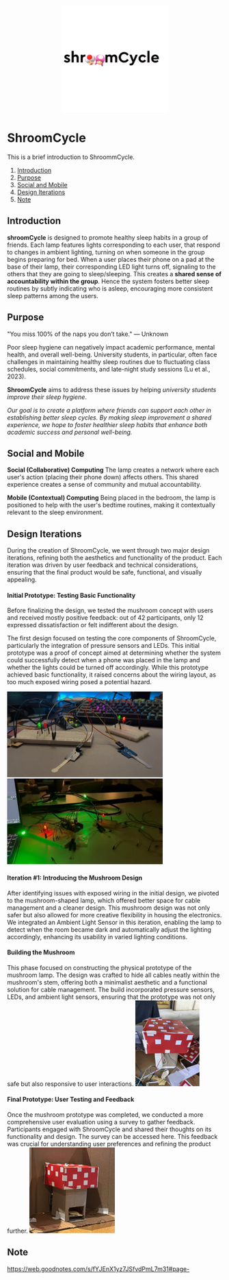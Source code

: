 <p align="center">
 <img src="https://github.com/LiCHihTseng/ShroomCycle/blob/main/source/logo_black.gif" alt="ShroomCycle Logo" height="250" >
</p>

# ShroomCycle
This is a brief introduction to ShroommCycle.
1. [Introduction](#introduction)
2. [Purpose](#purpose)
3. [Social and Mobile](#social-and-mobile)
4. [Design Iterations](#design-iterations)
5. [Note](#note)

## Introduction
**shroomCycle** is designed to promote healthy sleep habits in a group of friends. 
Each lamp features lights corresponding to each user, that respond to changes in ambient lighting, turning on when someone in the group begins preparing for bed.
When a user places their phone on a pad at the base of their lamp, their corresponding LED light turns off, signaling to the others that they are going to sleep/sleeping. 
This creates a **shared sense of accountability within the group**. Hence the system fosters better sleep routines by subtly indicating who is asleep, encouraging more consistent sleep patterns among the users.

## Purpose
"You miss 100% of the naps you don’t take." — Unknown

Poor sleep hygiene can negatively impact academic performance, mental health, and overall well-being. University students, in particular, often face challenges in maintaining healthy sleep routines due to fluctuating class schedules, social commitments, and late-night study sessions (Lu et al., 2023).

**ShroomCycle** aims to address these issues by helping _university students improve their sleep hygiene_. 

*Our goal is to create a platform where friends can support each other in establishing better sleep cycles. By making sleep improvement a shared experience, we hope to foster healthier sleep habits that enhance both academic success and personal well-being.*

## Social and Mobile
**Social (Collaborative) Computing**
The lamp creates a network where each user's action (placing their phone down) affects others. This shared experience creates a sense of community and mutual accountability.

**Mobile (Contextual) Computing**
Being placed in the bedroom, the lamp is positioned to help with the user's bedtime routines, making it contextually relevant to the sleep environment.


## Design Iterations
During the creation of ShroomCycle, we went through two major design iterations, refining both the aesthetics and functionality of the product. Each iteration was driven by user feedback and technical considerations, ensuring that the final product would be safe, functional, and visually appealing.

<h4>Initial Prototype: Testing Basic Functionality</h4>
Before finalizing the design, we tested the mushroom concept with users and received mostly positive feedback: out of 42 participants, only 12 expressed dissatisfaction or felt indifferent about the design.

The first design focused on testing the core components of ShroomCycle, particularly the integration of pressure sensors and LEDs. This initial prototype was a proof of concept aimed at determining whether the system could successfully detect when a phone was placed in the lamp and whether the lights could be turned off accordingly. While this prototype achieved basic functionality, it raised concerns about the wiring layout, as too much exposed wiring posed a potential hazard.
<div>
 <img src="https://github.com/LiCHihTseng/ShroomCycle/blob/main/source/Initial_Prototype.png" alt="Initial Prototype" style="height: 200px">
 <img src="https://github.com/LiCHihTseng/ShroomCycle/blob/main/source/Initial_prototype2.png" alt="Initial Prototype" style="height: 200px">
</div>


<h4>Iteration #1: Introducing the Mushroom Design</h4>
After identifying issues with exposed wiring in the initial design, we pivoted to the mushroom-shaped lamp, which offered better space for cable management and a cleaner design. This mushroom design was not only safer but also allowed for more creative flexibility in housing the electronics. We integrated an Ambient Light Sensor in this iteration, enabling the lamp to detect when the room became dark and automatically adjust the lighting accordingly, enhancing its usability in varied lighting conditions.

<h4>Building the Mushroom</h4>
This phase focused on constructing the physical prototype of the mushroom lamp. The design was crafted to hide all cables neatly within the mushroom's stem, offering both a minimalist aesthetic and a functional solution for cable management. The build incorporated pressure sensors, LEDs, and ambient light sensors, ensuring that the prototype was not only safe but also responsive to user interactions.
<img src="https://github.com/LiCHihTseng/ShroomCycle/blob/main/source/Make_Shroom.png" alt="Initial Prototype" style="height: 200px">

<h4>Final Prototype: User Testing and Feedback</h4>
Once the mushroom prototype was completed, we conducted a more comprehensive user evaluation using a survey to gather feedback. Participants engaged with ShroomCycle and shared their thoughts on its functionality and design. The survey can be accessed here. This feedback was crucial for understanding user preferences and refining the product further.
<img src="https://github.com/LiCHihTseng/ShroomCycle/blob/main/source/ShroomCycle.png" alt="Initial Prototype" style="height: 200px">


## Note
https://web.goodnotes.com/s/fYJEnX1yz7JSfvdPmL7m31#page-
